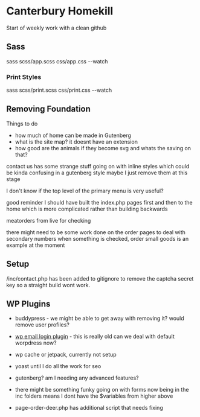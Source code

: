 # Canterbury Homekill

Start of weekly work with a clean github

## Sass

sass scss/app.scss css/app.css --watch

### Print Styles

sass scss/print.scss css/print.css --watch

## Removing Foundation

Things to do

- how much of home can be made in Gutenberg
- what is the site map? it doesnt have an extension
- how good are the animals if they become svg and whats the saving on that?

contact us has some strange stuff going on with inline styles which could be kinda confusing in  a gutenberg style maybe I just remove them at this stage

I don't know if the top level of the primary menu is very useful?

good reminder I should have built the index.php pages first and then to the home which is more complicated rather than building backwards

meatorders from live for checking

there might need to be some work done on the order pages to deal with secondary numbers when something is checked, order small goods is an example at the moment

## Setup

/inc/contact.php has been added to gitignore to remove the captcha secret key so a straight build wont work.

## WP Plugins

- buddypress - we might be able to get away with removing it? would remove user profiles?
- [wp email login plugin](https://en-nz.wordpress.org/plugins/wp-email-login/) - this is really old can we deal with default worpdress now?

- wp cache or jetpack, currently not setup
- yoast until I do all the work for seo
- gutenberg? am I needing any advanced features?
- there might be something funky going on with forms now being in the inc folders means I dont have the $variables from higher above
- page-order-deer.php has additional script that needs fixing
